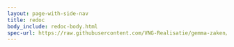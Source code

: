 ```yaml
---
layout: page-with-side-nav
title: redoc
body_include: redoc-body.html
spec-url: https://raw.githubusercontent.com/VNG-Realisatie/gemma-zaken/master/api-specificatie/drc/1.3.x/openapi.yaml
---
```


<redoc spec-url='{{ page.spec-url}}'></redoc>
